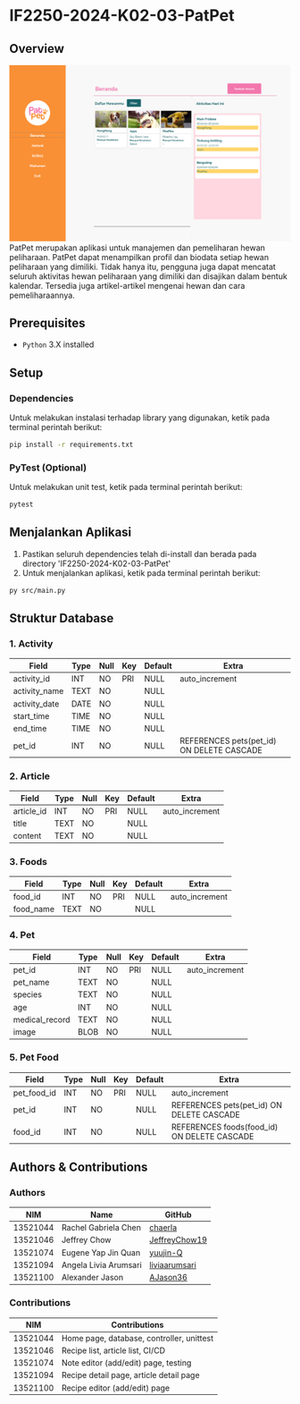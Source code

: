 # IF2250-2024-K02-03-PatPet

## Overview

![Beranda PatPet](doc/beranda.png "Selamat Datang di Patpet")
PatPet merupakan aplikasi untuk manajemen dan pemeliharan hewan peliharaan. PatPet dapat menampilkan profil dan biodata setiap hewan peliharaan yang dimiliki. Tidak hanya itu, pengguna juga dapat mencatat seluruh aktivitas hewan peliharaan yang dimiliki dan disajikan dalam bentuk kalendar. Tersedia juga artikel-artikel mengenai hewan dan cara pemeliharaannya.

## Prerequisites

- `Python` 3.X installed


## Setup

### Dependencies
Untuk melakukan instalasi terhadap library yang digunakan, ketik pada terminal perintah berikut:
```bash
pip install -r requirements.txt
```

### PyTest (Optional)

Untuk melakukan unit test, ketik pada terminal perintah berikut:
```bash
pytest
```


## Menjalankan Aplikasi


1. Pastikan seluruh dependencies telah di-install dan berada pada directory 'IF2250-2024-K02-03-PatPet'
2. Untuk menjalankan aplikasi, ketik pada terminal perintah berikut:

```bash
py src/main.py
```


## Struktur Database

### 1. Activity

| Field        | Type    | Null | Key | Default | Extra          |
| ------------ | ------- | ---- | --- | ------- | -------------- |
| activity_id  | INT     | NO   | PRI | NULL    | auto_increment |
| activity_name  | TEXT    | NO   |     | NULL    |
| activity_date      | DATE    | NO   |     | NULL    |
| start_time      | TIME    | NO   |     | NULL    |
| end_time | TIME    | NO   |     | NULL    |
| pet_id | INT    | NO   |     | NULL    | REFERENCES pets(pet_id) ON DELETE CASCADE

### 2. Article

| Field         | Type    | Null | Key | Default | Extra          |
| ------------- | ------- | ---- | --- | ------- | -------------- |
| article_id    | INT | NO   | PRI | NULL    | auto_increment |
| title         | TEXT    | NO   |     | NULL    |
| content      | TEXT    | NO   |     | NULL    |

### 3. Foods

| Field        | Type    | Null | Key | Default | Extra                                               |
| ------------ | ------- | ---- | --- | ------- | --------------------------------------------------- |
| food_id      | INT | NO   | PRI | NULL    | auto_increment                                      |
| food_name        | TEXT    | NO   |     | NULL    |

### 4. Pet

| Field    | Type    | Null | Key | Default | Extra          |
| -------- | ------- | ---- | --- | ------- | -------------- |
| pet_id | INT | NO   | PRI | NULL    | auto_increment |
| pet_name     | TEXT    | NO   |     | NULL    |
| species     | TEXT    | NO   |     | NULL    |
| age     | INT    | NO   |     | NULL    |
| medical_record     | TEXT    | NO   |     | NULL    |
| image     | BLOB    | NO   |     | NULL    |

### 5. Pet Food

| Field     | Type    | Null | Key | Default | Extra                        |
| --------- | ------- | ---- | --- | ------- | ---------------------------- |
| pet_food_id | INT  | NO   | PRI | NULL    | auto_increment|
| pet_id  | INT | NO   |  | NULL    | REFERENCES pets(pet_id) ON DELETE CASCADE  |
| food_id  | INT | NO   |  | NULL    | REFERENCES foods(food_id) ON DELETE CASCADE  |

## Authors & Contributions

### Authors

| NIM      | Name                  | GitHub                                            |
| -------- | --------------------- | ------------------------------------------------- |
| 13521044 | Rachel Gabriela Chen  | [chaerla](https://github.com/chaerla)             |
| 13521046 | Jeffrey Chow          | [JeffreyChow19](https://github.com/JeffreyChow19) |
| 13521074 | Eugene Yap Jin Quan   | [yuujin-Q](https://github.com/yuujin-Q)           |
| 13521094 | Angela Livia Arumsari | [liviaarumsari](https://github.com/liviaarumsari) |
| 13521100 | Alexander Jason       | [AJason36](https://github.com/AJason36)           |

### Contributions

| NIM      | Contributions                             |
| -------- | ----------------------------------------- |
| 13521044 | Home page, database, controller, unittest |
| 13521046 | Recipe list, article list, CI/CD          |
| 13521074 | Note editor (add/edit) page, testing      |
| 13521094 | Recipe detail page, article detail page   |
| 13521100 | Recipe editor (add/edit) page             |